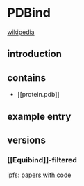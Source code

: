 # PDBind
[wikipedia](https://en.wikipedia.org/wiki/PDBbind_database)

## introduction

## contains
* [[protein.pdb]]

## example entry

## versions
### [[Equibind]]-filtered
ipfs:
[papers with code](https://paperswithcode.com/dataset/equibind-data)
